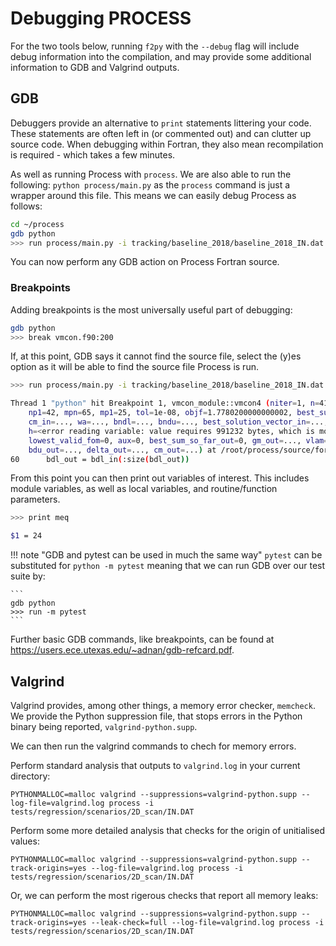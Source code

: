 # Debugging PROCESS

For the two tools below, running `f2py` with the `--debug` flag will include debug information into the compilation, and may provide some additional information to GDB and Valgrind outputs.

## GDB
Debuggers provide an alternative to `print` statements littering your code. These statements are often left in (or commented out) and can clutter up source code. When debugging within Fortran, they also mean recompilation is required - which takes a few minutes.

As well as running Process with `process`. We are also able to run the following: `python process/main.py` as the `process` command is just a wrapper around this file. This means we can easily debug Process as follows:

```bash
cd ~/process
gdb python
>>> run process/main.py -i tracking/baseline_2018/baseline_2018_IN.dat
```

You can now perform any GDB action on Process Fortran source.

### Breakpoints

Adding breakpoints is the most universally useful part of debugging:

```bash
gdb python
>>> break vmcon.f90:200
```

If, at this point, GDB says it cannot find the source file, select the (y)es option as it will be able to find the source file Process is run.

```bash
>>> run process/main.py -i tracking/baseline_2018/baseline_2018_IN.dat

Thread 1 "python" hit Breakpoint 1, vmcon_module::vmcon4 (niter=1, n=41, m=24, mpnppn=<optimized out>, mpnpp1=67, meq=24, lcnorm=176, lb=176, ldel=1232, lh=352, lwa=352, liwa=1143, npp=84, nsix=252,
    np1=42, mpn=65, mp1=25, tol=1e-08, objf=1.7780200000000002, best_sum_so_far_in=999, iwa_in=..., ilower=..., iupper=..., fgrd=..., conf=..., bdl_in=..., bdu_in=..., x=..., delta_in=..., gm_in=...,
    cm_in=..., wa=..., bndl=..., bndu=..., best_solution_vector_in=..., cnorm_in=..., b_in=<error reading variable: value requires 247808 bytes, which is more than max-value-size>,
    h=<error reading variable: value requires 991232 bytes, which is more than max-value-size>, info_in=0, mact_in=0, exit_code=0, info_out=0, mact_out=0, iwa_out=..., spgdel=0, sum=0,
    lowest_valid_fom=0, aux=0, best_sum_so_far_out=0, gm_out=..., vlam=..., glag=..., glaga=..., xa=..., vmu=..., delta_var=..., best_solution_vector_out=..., cnorm_out=..., b_out=..., bdl_out=...,
    bdu_out=..., delta_out=..., cm_out=...) at /root/process/source/fortran/vmcon.f90:60
60	    bdl_out = bdl_in(:size(bdl_out))
```

From this point you can then print out variables of interest. This includes module variables, as well as local variables, and routine/function parameters.

```bash
>>> print meq

$1 = 24
```

!!! note "GDB and pytest can be used in much the same way"
    `pytest` can be substituted for `python -m pytest` meaning that we can run GDB over our test suite by:

    ```
    gdb python
    >>> run -m pytest
    ```
    
Further basic GDB commands, like breakpoints, can be found at https://users.ece.utexas.edu/~adnan/gdb-refcard.pdf.


## Valgrind
Valgrind provides, among other things, a memory error checker, `memcheck`. We provide the Python suppression file, that stops errors in the Python binary being reported, `valgrind-python.supp`.

We can then run the valgrind commands to chech for memory errors.

Perform standard analysis that outputs to `valgrind.log` in your current directory:
```
PYTHONMALLOC=malloc valgrind --suppressions=valgrind-python.supp --log-file=valgrind.log process -i tests/regression/scenarios/2D_scan/IN.DAT
```

Perform some more detailed analysis that checks for the origin of unitialised values:
```
PYTHONMALLOC=malloc valgrind --suppressions=valgrind-python.supp --track-origins=yes --log-file=valgrind.log process -i tests/regression/scenarios/2D_scan/IN.DAT
```

Or, we can perform the most rigerous checks that report all memory leaks:
```
PYTHONMALLOC=malloc valgrind --suppressions=valgrind-python.supp --track-origins=yes --leak-check=full --log-file=valgrind.log process -i tests/regression/scenarios/2D_scan/IN.DAT
```
